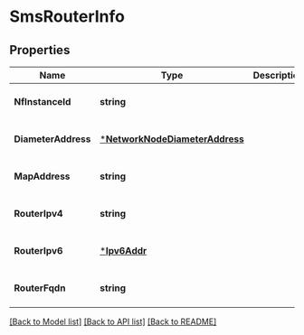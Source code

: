# SmsRouterInfo

## Properties
Name | Type | Description | Notes
------------ | ------------- | ------------- | -------------
**NfInstanceId** | **string** |  | [optional] [default to null]
**DiameterAddress** | [***NetworkNodeDiameterAddress**](NetworkNodeDiameterAddress.md) |  | [optional] [default to null]
**MapAddress** | **string** |  | [optional] [default to null]
**RouterIpv4** | **string** |  | [optional] [default to null]
**RouterIpv6** | [***Ipv6Addr**](Ipv6Addr.md) |  | [optional] [default to null]
**RouterFqdn** | **string** |  | [optional] [default to null]

[[Back to Model list]](../README.md#documentation-for-models) [[Back to API list]](../README.md#documentation-for-api-endpoints) [[Back to README]](../README.md)

